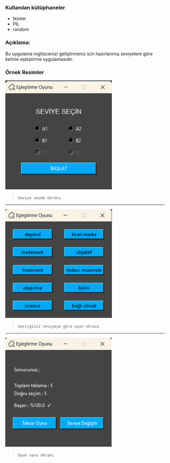 ### Kullanılan kütüphaneler
* tkinter
* PIL
* random

### Açıklama:
Bu uygulama ingilizcenizi geliştirmeniz için hazırlanmış seviyelere göre kelime eşleştirme uygulamasıdır. 

### Örnek Resimler

![Açılış Ekranı](https://github.com/Hamza-Eren/MatchingApp/blob/main/images/StartScreen.png)
> `Seviye seçme ekranı`
---
![Uygulama Ekranı](https://github.com/Hamza-Eren/MatchingApp/blob/main/images/GameScreen.png)
> `Seçtiğiniz seviyeye göre oyun ekranı`
---
![Oyun Sonu Ekranı](https://github.com/Hamza-Eren/MatchingApp/blob/main/images/EndScreen.png)
> `Oyun sonu ekranı`
